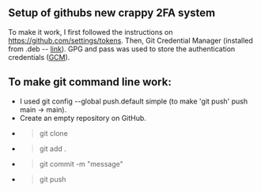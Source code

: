 ## Setup of githubs new crappy 2FA system

To make it work, I first followed the instructions on https://github.com/settings/tokens. Then, Git Credential Manager (installed from .deb -- [link](https://docs.github.com/en/get-started/getting-started-with-git/caching-your-github-credentials-in-git)). GPG and pass was used to store the authentication credentials ([GCM](https://github.com/GitCredentialManager/git-credential-manager/blob/main/docs/credstores.md)).


## To make git command line work:
* I used git config --global push.default simple (to make 'git push' push main -> main).
* Create an empty repository on GitHub.
* > git clone <URL>
* > git add .
* > git commit -m "message"
* > git push


